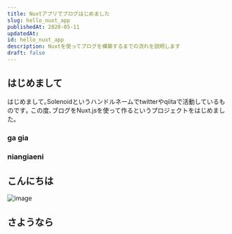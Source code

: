 ```yaml
---
title: Nuxtアプリでブログはじめました
slug: hello_nuxt_app
publishedAt: 2020-05-11
updatedAt:
id: hello_nuxt_app
description: Nuxtを使ってブログを構築するまでの流れを説明します
draft: false
---
```


## はじめまして

はじめまして｡Solenoidというハンドルネームでtwitterやqiitaで活動しているものです｡
この度､ブログをNuxt.jsを使って作るというプロジェクトをはじめました｡

### ga gia

### niangiaeni

## こんにちは

![image](https://drive.google.com/uc?export=view&id=1jwpfKO38YJ9Bs_ZRSEECAZ6Nkl3onOGI)

## さようなら
